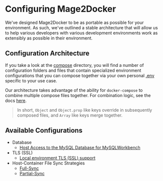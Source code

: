 # Configuring Mage2Docker
We've designed Mage2Docker to be as portable as possible for your environment. As such, we've outlined a stable architecture that will allow us to help various developers with various development environments work as extensibly as possible in their environment.

## Configuration Architecture
If you take a look at the [compose](../../compose) directory, you will find a number of configuration folders and files that contain specialized environment configurations that you can compose together via your own personal [.env](../../.env) specific to your use case.

Our architecture takes advantage of the ability for `docker-compose` to combine multiple compose files together. For combination logic, see the docs [here](https://docs.docker.com/compose/reference/overview/#specifying-multiple-compose-files).

> In short, `Object` and `Object.prop` like keys override in subsequently composed files, and `Array` like keys merge together.

## Available Configurations

* Database
    * [Host Access to the MySQL Database for MySQLWorkbench](./database/access.md)
* TLS (SSL)
    * [Local environment TLS (SSL) support](./ssl/making-tls-work-locally.md)
* Host-Container File Sync Strategies
    * [Full-Sync](./sync/sync-strategies.md#full-sync-strategy)
    * [Partial-Sync](./sync/sync-strategies.md#partial-sync-strategy)
